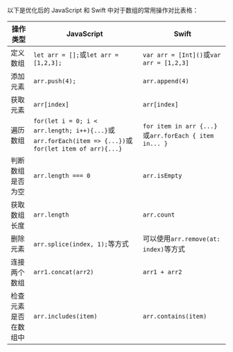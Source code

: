 以下是优化后的 JavaScript 和 Swift 中对于数组的常用操作对比表格：

|操作类型|JavaScript|Swift|
| ---- | ---- | ---- |
|定义数组|`let arr = [];`或`let arr = [1,2,3];`|`var arr = [Int]()`或`var arr = [1,2,3]`|
|添加元素|`arr.push(4);`|`arr.append(4)`|
|获取元素|`arr[index]`|`arr[index]`|
|遍历数组|`for(let i = 0; i < arr.length; i++){...}`或`arr.forEach(item => {...})`或`for(let item of arr){...}`|`for item in arr {...}`或`arr.forEach { item in... }`|
|判断数组是否为空|`arr.length === 0`|`arr.isEmpty`|
|获取数组长度|`arr.length`|`arr.count`|
|删除元素|`arr.splice(index, 1);`等方式|可以使用`arr.remove(at: index)`等方式|
|连接两个数组|`arr1.concat(arr2)`|`arr1 + arr2`|
|检查元素是否在数组中|`arr.includes(item)`|`arr.contains(item)`|
